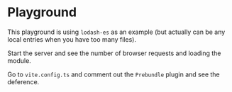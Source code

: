 # Playground

This playground is using `lodash-es` as an example (but actually can be any local entries when you have too many files).

Start the server and see the number of browser requests and loading the module.

Go to `vite.config.ts` and comment out the `Prebundle` plugin and see the deference.
